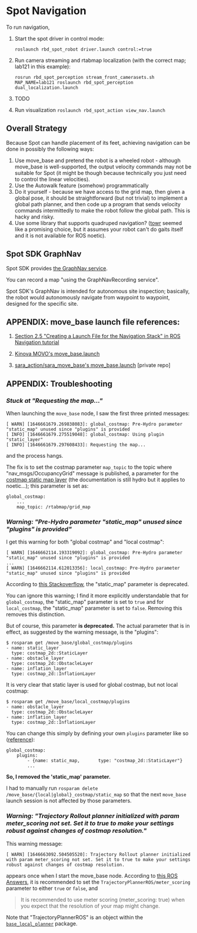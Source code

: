 # Spot Navigation

To run navigation,

1. Start the spot driver in control mode:

   `roslaunch rbd_spot_robot driver.launch control:=true`

2. Run camera streaming and rtabmap localization (with the correct map; lab121 in this example):

   ```
   rosrun rbd_spot_perception stream_front_camerasets.sh
   MAP_NAME=lab121 roslaunch rbd_spot_perception dual_localization.launch
   ```

3. TODO


4. Run visualization `roslaunch rbd_spot_action view_nav.launch`




## Overall Strategy

Because Spot can handle placement of its feet, achieving navigation can be done in possibly the following ways:

1. Use move_base and pretend the robot is a wheeled robot - although move_base is well-supported, the output velocity commands may not be suitable for Spot (it might be though because technically you just need to control the linear velocities).
2. Use the Autowalk feature (somehow) programmatically
3. Do it yourself - because we have access to the grid map, then given a global pose, it should be straightforward (but not trivial) to implement a global
   path planner, and then code up a program that sends velocity commands intermittedly to make the robot follow the global path. This is hacky and risky.
4. Use some library that supports quadruped navigation? ([towr](http://wiki.ros.org/towr) seemed like a promising choice, but it assumes your robot can't do
   gaits itself and it is not available for ROS noetic).


## Spot SDK GraphNav

Spot SDK provides [the GraphNav service](https://dev.bostondynamics.com/docs/concepts/autonomy/graphnav_service).

You can record a map "using the GraphNavRecording service".


Spot SDK's GraphNav is intended for autonomous site inspection;
basically, the robot would autonomously navigate from waypoint
to waypoint, designed for the specific site.


## APPENDIX: move_base launch file references:

1. [Section 2.5 "Creating a Launch File for the Navigation Stack" in ROS Navigation tutorial](http://wiki.ros.org/navigation/Tutorials/RobotSetup)

2. [Kinova MOVO's move_base.launch](https://github.com/Kinovarobotics/kinova-movo/blob/master/movo_demos/launch/nav/move_base.launch)

3. [sara_action/sara_move_base's move_base.launch](https://github.com/zkytony/sara_actions/blob/master/sara_move_base/launch/move_base.launch) [private repo]


## APPENDIX: Troubleshooting

### _Stuck at "Requesting the map..."_

When launching the `move_base` node, I saw the first three printed messages:
```
[ WARN] [1646661679.269838083]: global_costmap: Pre-Hydro parameter "static_map" unused since "plugins" is provided
[ INFO] [1646661679.275519048]: global_costmap: Using plugin "static_layer"
[ INFO] [1646661679.297608433]: Requesting the map...
```
and the process hangs.

The fix is to set the costmap parameter `map_topic` to the topic where
"nav_msgs/OccupancyGrid" message is published, a parameter for the [costmap
static map layer](http://wiki.ros.org/costmap_2d/hydro/staticmap) (the
documentation is still hydro but it applies to noetic...); this parameter is
set as:
```
global_costmap:
    ...
    map_topic: /rtabmap/grid_map
```

### _Warning: "Pre-Hydro parameter "static_map" unused since "plugins" is provided"_

I get this warning for both "global costmap" and "local costmap":
```
[ WARN] [1646662114.193319092]: global_costmap: Pre-Hydro parameter "static_map" unused since "plugins" is provided
...
[ WARN] [1646662114.612013356]: local_costmap: Pre-Hydro parameter "static_map" unused since "plugins" is provided
```
According to [this Stackoverflow](https://stackoverflow.com/a/61363290/2893053),
the "static_map" parameter is deprecated.

You can ignore this warning; I find it more explicitly understandable that for
`global_costmap`, the "static_map" parameter is set to `true` and for
`local_costmap`, the "static_map" parameter is set to `false`. Removing
this removes this distinction.


But of course, this parameter **is deprecated.** The actual parameter that
is in effect, as suggested by the warning message, is the "plugins":
```
$ rosparam get /move_base/global_costmap/plugins
- name: static_layer
  type: costmap_2d::StaticLayer
- name: obstacle_layer
  type: costmap_2d::ObstacleLayer
- name: inflation_layer
  type: costmap_2d::InflationLayer
```
It is very clear that static layer is used for global costmap, but not local costmap:
```
$ rosparam get /move_base/local_costmap/plugins
- name: obstacle_layer
  type: costmap_2d::ObstacleLayer
- name: inflation_layer
  type: costmap_2d::InflationLayer
```
You can change this simply by defining your own `plugins` parameter like so ([reference](http://wiki.ros.org/costmap_2d/Tutorials/Configuring%20Layered%20Costmaps)):
```
global_costmap:
    plugins:
        - {name: static_map,       type: "costmap_2d::StaticLayer"}
        ...
```

**So, I removed the 'static_map' parameter.**

I had to manually run `rosparam delete /move_base/{local|global}_costmap/static_map`
so that the next `move_base` launch session is not affected by those parameters.


### _Warning: "Trajectory Rollout planner initialized with param meter_scoring not set. Set it to true to make your settings robust against changes of costmap resolution."_
This warning message:
```
[ WARN] [1646663092.504505520]: Trajectory Rollout planner initialized with param meter_scoring not set. Set it to true to make your settings robust against changes of costmap resolution.
```
appears once when I start the move_base node.
According to [this ROS Answers](https://answers.ros.org/question/188847/hydro-error-in-move_baselaunch/),
it is recommended to set the `TrajectoryPlannerROS/meter_scoring` parameter to either `true` or `false`, and
>It is recommended to use meter scoring (meter_scoring: true) when you expect that the resolution of your map might change.


Note that "TrajectoryPlannerROS" is an object within the [`base_local_planner`](http://wiki.ros.org/base_local_planner#TrajectoryPlannerROS) package.
